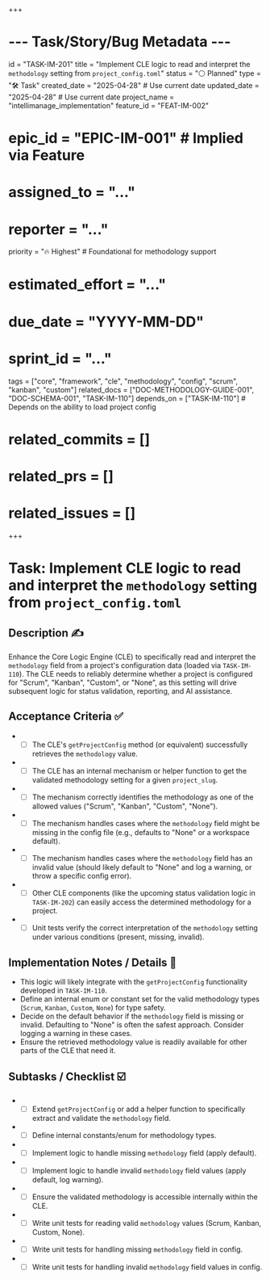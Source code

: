 +++
# --- Task/Story/Bug Metadata ---
id = "TASK-IM-201"
title = "Implement CLE logic to read and interpret the `methodology` setting from `project_config.toml`"
status = "⚪️ Planned"
type = "🛠️ Task"
created_date = "2025-04-28" # Use current date
updated_date = "2025-04-28" # Use current date
project_name = "intellimanage_implementation"
feature_id = "FEAT-IM-002"
# epic_id = "EPIC-IM-001" # Implied via Feature
# assigned_to = "..."
# reporter = "..."
priority = "🔥 Highest" # Foundational for methodology support
# estimated_effort = "..."
# due_date = "YYYY-MM-DD"
# sprint_id = "..."
tags = ["core", "framework", "cle", "methodology", "config", "scrum", "kanban", "custom"]
related_docs = ["DOC-METHODOLOGY-GUIDE-001", "DOC-SCHEMA-001", "TASK-IM-110"]
depends_on = ["TASK-IM-110"] # Depends on the ability to load project config
# related_commits = []
# related_prs = []
# related_issues = []
+++

# Task: Implement CLE logic to read and interpret the `methodology` setting from `project_config.toml`

## Description ✍️

Enhance the Core Logic Engine (CLE) to specifically read and interpret the `methodology` field from a project's configuration data (loaded via `TASK-IM-110`). The CLE needs to reliably determine whether a project is configured for "Scrum", "Kanban", "Custom", or "None", as this setting will drive subsequent logic for status validation, reporting, and AI assistance.

## Acceptance Criteria ✅

*   - [ ] The CLE's `getProjectConfig` method (or equivalent) successfully retrieves the `methodology` value.
*   - [ ] The CLE has an internal mechanism or helper function to get the validated methodology setting for a given `project_slug`.
*   - [ ] The mechanism correctly identifies the methodology as one of the allowed values ("Scrum", "Kanban", "Custom", "None").
*   - [ ] The mechanism handles cases where the `methodology` field might be missing in the config file (e.g., defaults to "None" or a workspace default).
*   - [ ] The mechanism handles cases where the `methodology` field has an invalid value (should likely default to "None" and log a warning, or throw a specific config error).
*   - [ ] Other CLE components (like the upcoming status validation logic in `TASK-IM-202`) can easily access the determined methodology for a project.
*   - [ ] Unit tests verify the correct interpretation of the `methodology` setting under various conditions (present, missing, invalid).

## Implementation Notes / Details 📝

*   This logic will likely integrate with the `getProjectConfig` functionality developed in `TASK-IM-110`.
*   Define an internal enum or constant set for the valid methodology types (`Scrum`, `Kanban`, `Custom`, `None`) for type safety.
*   Decide on the default behavior if the `methodology` field is missing or invalid. Defaulting to "None" is often the safest approach. Consider logging a warning in these cases.
*   Ensure the retrieved methodology value is readily available for other parts of the CLE that need it.

## Subtasks / Checklist ☑️

*   - [ ] Extend `getProjectConfig` or add a helper function to specifically extract and validate the `methodology` field.
*   - [ ] Define internal constants/enum for methodology types.
*   - [ ] Implement logic to handle missing `methodology` field (apply default).
*   - [ ] Implement logic to handle invalid `methodology` field values (apply default, log warning).
*   - [ ] Ensure the validated methodology is accessible internally within the CLE.
*   - [ ] Write unit tests for reading valid `methodology` values (Scrum, Kanban, Custom, None).
*   - [ ] Write unit tests for handling missing `methodology` field in config.
*   - [ ] Write unit tests for handling invalid `methodology` field values in config.

